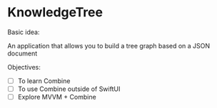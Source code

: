 # KnowledgeTree

Basic idea:

An application that allows you to build a tree graph based on a JSON document

Objectives:

- [ ] To learn Combine
- [ ] To use Combine outside of SwiftUI
- [ ] Explore MVVM + Combine
